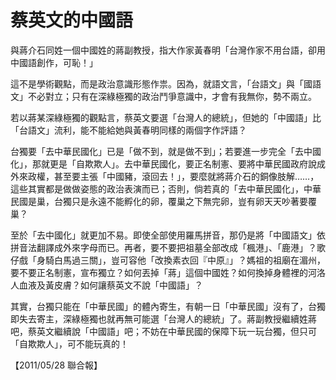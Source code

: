 # 蔡英文的中國語

與蔣介石同姓一個中國姓的蔣副教授，指大作家黃春明「台灣作家不用台語，卻用中國語創作，可恥！」
 
這不是學術觀點，而是政治意識形態作祟。因為，就語文言，「台語文」與「國語文」不必對立；只有在深綠極獨的政治鬥爭意識中，才會有我無你，勢不兩立。
 
若以蔣某深綠極獨的觀點言，蔡英文要選「台灣人的總統」，但她的「中國語」比「台語文」流利，能不能給她與黃春明同樣的兩個字作評語？
 
台獨要「去中華民國化」已是「做不到，就是做不到」；若要進一步完全「去中國化」，那就更是「自欺欺人」。去中華民國化，要正名制憲、要將中華民國政府說成外來政權，甚至要主張「中國豬，滾回去！」，要麼就將蔣介石的銅像肢解……，這些其實都是做做姿態的政治表演而已；否則，倘若真的「去中華民國化」，中華民國是巢，台獨只是永遠不能孵化的卵，覆巢之下無完卵，豈有卵天天吵著要覆巢？
 
至於「去中國化」就更加不易。即使全部使用羅馬拼音，那仍是將「中國語文」依拼音法翻譯成外來字母而已。再者，要不要把祖墓全部改成「楓港」、「鹿港」？歌仔戲「身騎白馬過三關」，豈可容他「改換素衣回『中原』」？媽祖的祖廟在湄州，要不要正名制憲，宣布獨立？如何丟掉「蔣」這個中國姓？如何換掉身體裡的河洛人血液及黃皮膚？如何讓蔡英文不說「中國語」？
 
其實，台獨只能在「中華民國」的體內寄生，有朝一日「中華民國」沒有了，台獨即失去寄主，深綠極獨也就再無可能選「台灣人的總統」了。蔣副教授繼續姓蔣吧，蔡英文繼續說「中國語」吧；不妨在中華民國的保障下玩一玩台獨，但只可「自欺欺人」，可不能玩真的！
 
 
【2011/05/28 聯合報】
